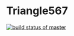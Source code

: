 # Triangle567
[![build status of master](https://travis-ci.org/ywCN/Triangle567.svg?branch=master)](https://travis-ci.org/ywCN/Triangle567)

